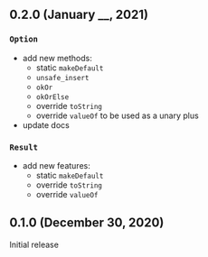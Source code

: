 ## 0.2.0 (January \_\_, 2021)

### `Option`

- add new methods:
  - static `makeDefault`
  - `unsafe_insert`
  - `okOr`
  - `okOrElse`
  - override `toString`
  - override `valueOf` to be used as a unary plus
- update docs

### `Result`

- add new features:
  - static `makeDefault`
  - override `toString`
  - override `valueOf`

## 0.1.0 (December 30, 2020)

Initial release

